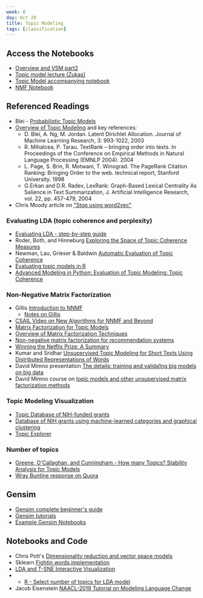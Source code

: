 ```yaml
---
week: 8
day: Oct 29
title: Topic Modeling
tags: [classification]
---
```


## Access the Notebooks
- [Overview and VSM part2](https://mybinder.org/v2/gh/anyl580/lectures/master?urlpath=notebooks/8-topic-modeling/vsm-part2.ipynb)
- [Topic model lecture (Zukas)](ANLY580_Fall2019_TopicModels.pptx)
- [Topic Model accompanying notebook](https://mybinder.org/v2/gh/anyl580/lectures/master?urlpath=notebooks/8-topic-modeling/ANLY580_Fall2019_TopicModeling.ipynb)
- [NMF Notebook](https://mybinder.org/v2/gh/anyl580/lectures/master?urlpath=notebooks/8-topic-modeling/ANLY580_Fall2019_NMF.ipynb)

## Referenced Readings

- Blei - [Probabilistic Topic Models](http://www.cs.columbia.edu/~blei/papers/Blei2012.pdf)
- [Overview of Topic Modeling](https://www.kdnuggets.com/2016/07/text-mining-101-topic-modeling.html) and key references:
  - D. Blei, A. Ng, M. Jordan. Latent Dirichlet Allocation. Journal of Machine Learning Research, 3: 993-1022, 2003
  - R. Mihalcea, P. Tarau. TextRank – bringing order into texts. In Proceedings of the Conference on Empirical Methods in Natural Language Processing (EMNLP 2004). 2004
  - L. Page, S. Brin, R. Motwani, T. Winograd. The PageRank Citation Ranking: Bringing Order to the web. technical report, Stanford University. 1998
  - G.Erkan and D.R. Radev, LexRank: Graph-Based Lexical Centrality As Salience in Text Summarization, J. Artificial Intelligence Research, vol. 22, pp. 457-479, 2004
- Chris Moody article on ["Stop using word2vec"](https://multithreaded.stitchfix.com/blog/2017/10/18/stop-using-word2vec/)

### Evaluating LDA (topic coherence and perplexity)
 - [Evaluating LDA - step-by-step guide](https://towardsdatascience.com/evaluate-topic-model-in-python-latent-dirichlet-allocation-lda-7d57484bb5d0)
 - Roder, Both, and Hinneburg [Exploring the Space of Topic Coherence Measures](http://svn.aksw.org/papers/2015/WSDM_Topic_Evaluation/public.pdf)
 - Newman, Lau, Grieser & Baldwin [Automatic Evaluation of Topic Coherence](https://www.aclweb.org/anthology/N10-1012.pdf)
 - [Evaluating topic models in R](https://cfss.uchicago.edu/notes/topic-modeling)
 - [Advanced Modeling in Python: Evaluation of Topic Modeling: Topic Coherence](https://datascienceplus.com/evaluation-of-topic-modeling-topic-coherence/)

### Non-Negative Matrix Factorization
- Gillis [Introduction to NNMF](https://arxiv.org/abs/1703.00663)
  - [Notes on Gillis](https://singsoftnext.com/introduction-to-nonnegative-matrix-factorization/)
- [CSAIL Video on New Algorithms for NNMF and Beyond](https://www.youtube.com/watch?v=kSfwY68gQ9I&feature=youtu.be&list=PLtelmYjrNBARmdTzrqUGQcoGCHdg5l8MO)
- [Matrix Factorization for Topic Models](http://citeseerx.ist.psu.edu/viewdoc/download?doi=10.1.1.702.4867&rep=rep1&type=pdf)
- [Overview of Matrix Factorization Techniques](https://towardsdatascience.com/overview-of-matrix-factorisation-techniques-using-python-8e3d118a9b39)
- [Non-negative matrix factorization for recommendation systems](https://medium.com/logicai/non-negative-matrix-factorization-for-recommendation-systems-985ca8d5c16c)
- [Winning the Netflix Prize: A Summary](https://blog.echen.me/2011/10/24/winning-the-netflix-prize-a-summary/)
- Kumar and Sridhar [Unsupervised Topic Modeling for Short Texts Using Distributed Representations of Words](https://www.aclweb.org/anthology/W15-1526.pdf)
- David Mimno presentation [The details: training and valida1ng big models on big data](https://mimno.infosci.cornell.edu/slides/details.pdf)
- David Mimno course on [topic models and other unsupervised matrix factorization methods](https://mimno.infosci.cornell.edu/info6150/)

### Topic Modeling Visualization
- [Topic Database of NIH-funded grants](http://www.nihmaps.org)
- [Database of NIH grants using machine-learned categories and graphical clustering](https://www.ncbi.nlm.nih.gov/pmc/articles/PMC5361216/pdf/nihms430007.pdf)
- [Topic Explorer](https://www.hypershelf.org)

### Number of topics
- [Greene, O'Callaghan, and Cunningham - How many Topics? Stability Analysis for Topic Models](http://derekgreene.com/papers/greene14topics.pdf)
- [Wray Buntine response on Quora](https://www.quora.com/Latent-Dirichlet-Allocation-LDA-What-is-the-best-way-to-determine-k-number-of-topics-in-topic-modeling)

## Gensim

- [Gensim complete beginner's guide](https://radimrehurek.com/gensim/auto_examples/index.html#core-tutorials)
- [Gensim tutorials](https://radimrehurek.com/gensim/auto_examples/index.html#core-tutorials)
- [Example Gensim Notebooks](https://markroxor.github.io/gensim/tutorials/index.html)

## Notebooks and Code

- Chris Pott's [Dimensionality reduction and vector space models](https://nbviewer.jupyter.org/github/cgpotts/cs224u/blob/spring-2019/vsm_02_dimreduce.ipynb)
- Sklearn [Fightin words implementation](https://github.com/kenlimmj/fightin-words)
- [LDA and T-SNE Interactive Visualization](https://www.kaggle.com/ykhorramz/lda-and-t-sne-interactive-visualization)
- - [R - Select number of topics for LDA model](https://cran.r-project.org/web/packages/ldatuning/vignettes/topics.html)
- Jacob Eisenstein [NAACL-2019 Tutorial on Modeling Language Change](https://github.com/jacobeisenstein/language-change-tutorial)
